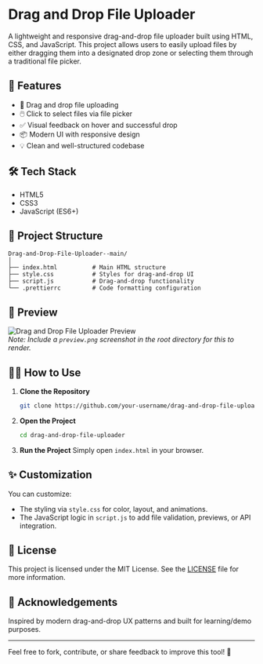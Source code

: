 
# Drag and Drop File Uploader

A lightweight and responsive drag-and-drop file uploader built using HTML, CSS, and JavaScript. This project allows users to easily upload files by either dragging them into a designated drop zone or selecting them through a traditional file picker.

## 🚀 Features

- 📁 Drag and drop file uploading
- 🖱️ Click to select files via file picker
- ✅ Visual feedback on hover and successful drop
- 📦 Modern UI with responsive design
- 💡 Clean and well-structured codebase

## 🛠️ Tech Stack

- HTML5
- CSS3
- JavaScript (ES6+)

## 📂 Project Structure

```
Drag-and-Drop-File-Uploader--main/
│
├── index.html          # Main HTML structure
├── style.css           # Styles for drag-and-drop UI
├── script.js           # Drag-and-drop functionality
└── .prettierrc         # Code formatting configuration
```

## 📸 Preview

![Drag and Drop File Uploader Preview](preview.png)  
*Note: Include a `preview.png` screenshot in the root directory for this to render.*

## 🧑‍💻 How to Use

1. **Clone the Repository**
   ```bash
   git clone https://github.com/your-username/drag-and-drop-file-uploader.git
   ```

2. **Open the Project**
   ```bash
   cd drag-and-drop-file-uploader
   ```

3. **Run the Project**
   Simply open `index.html` in your browser.

## ✨ Customization

You can customize:
- The styling via `style.css` for color, layout, and animations.
- The JavaScript logic in `script.js` to add file validation, previews, or API integration.

## 📄 License

This project is licensed under the MIT License. See the [LICENSE](LICENSE) file for more information.

## 🙌 Acknowledgements

Inspired by modern drag-and-drop UX patterns and built for learning/demo purposes.

---

Feel free to fork, contribute, or share feedback to improve this tool! 🎉
